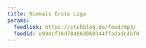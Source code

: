 ```yaml
---
title: Niemals Erste Liga
params:
  feedlink: https://stehblog.de/feed/mp3/
  feedid: e994cf36d78486d060344ffadadc4bf0
---
```

